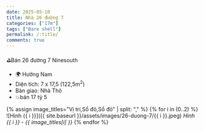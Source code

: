 ```yaml
---
date: 2025-05-10
title: Nhà 26 đường 7
categories: ["17m"]
tags: ["Bare shell"] 
permalink: /:title/
comments: true
---
```


⛳️Bán 26 đường 7 Ninesouth
- 🌍 Hướng Nam
- Diện tích: 7 x 17,5 (122,5m<sup>2</sup>)
- Bàn giao: Nhà Thô
- 💥bán 17 tỷ 5

{% assign image_titles="Vị trí,Sổ đỏ,Sổ đỏ" | split: "," %}
{% for i in (0..2) %}
![Hinh {{ i }}]({{ site.baseurl }}/assets/images/26-duong-7/{{ i }}.jpeg)
_Hinh {{ i }} - {{ image_titles[i] }}_
{% endfor %}
